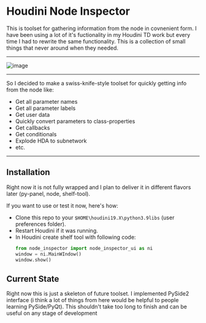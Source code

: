 # Houdini Node Inspector

This is toolset for gathering information from the node in covnenient form.
I have been using a lot of it's fuctionality in my Houdini TD work but every time I had to rewrite the same functionality.
This is a collection of small things that never around when they needed.
____

![image](https://github.com/squaredanced/node_inspector/assets/53423922/46cd8f9f-578f-48ff-b2d8-8317162373bb)

____

So I decided to make a swiss-knife-style toolset for quickly getting info from the node like:
  - Get all parameter names
  - Get all parameter labels
  - Get user data
  - Quickly convert parameters to class-properties
  - Get callbacks
  - Get conditionals
  - Explode HDA to subnetwork
  - etc.
___

## Installation

Right now it is not fully wrapped and I plan to deliver it in different flavors later (py-panel, node, shelf-tool).

If you want to use or test it now, here's how:
- Clone this repo to your `$HOME\houdini19.X\python3.9libs` (user preferences folder).
- Restart Houdini if it was running.
- In Houdini create shelf tool with following code:
  ```python
  from node_inspector import node_inspector_ui as ni
  window = ni.MainWIndow()
  window.show()
  ```
  

## Current State 

Right now this is just a skeleton of future toolset.
I implemented PySide2 interface (i think a lot of things from here would be helpful to people learning PySide/PyQt).
This shouldn't take too long to finish and can be useful on any stage of development
    
